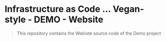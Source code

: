 # Infrastructure as Code ... Vegan-style - DEMO - Website

> This repository contains the Webiste source code of the Demo project

